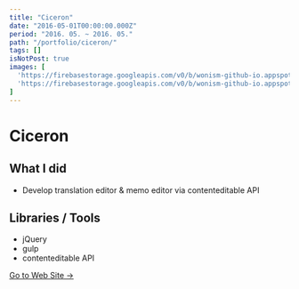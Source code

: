 ```yaml
---
title: "Ciceron"
date: "2016-05-01T00:00:00.000Z"
period: "2016. 05. ~ 2016. 05."
path: "/portfolio/ciceron/"
tags: []
isNotPost: true
images: [
  'https://firebasestorage.googleapis.com/v0/b/wonism-github-io.appspot.com/o/portfolio%2Fciceron1.png?alt=media',
  'https://firebasestorage.googleapis.com/v0/b/wonism-github-io.appspot.com/o/portfolio%2Fciceron2.png?alt=media',
]
---
```


# Ciceron

## What I did
- Develop translation editor & memo editor via contenteditable API

## Libraries / Tools
- jQuery
- gulp
- contenteditable API

[Go to Web Site →](http://ciceron.me)
